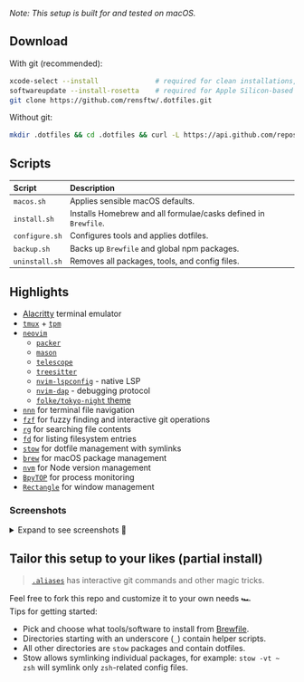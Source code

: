 _Note: This setup is built for and tested on macOS._


## Download
With git (recommended):
```sh
xcode-select --install              # required for clean installations, because macOS is not shipped with git
softwareupdate --install-rosetta    # required for Apple Silicon-based machines
git clone https://github.com/rensftw/.dotfiles.git
```


Without git:
```sh
mkdir .dotfiles && cd .dotfiles && curl -L https://api.github.com/repos/rensftw/.dotfiles/tarball | tar xz --strip=1
```


## Scripts
| Script                          | Description                                                                                         |
| :------------------------------ | :-------------------------------------------------------------------------------------------------- |
| `macos.sh`                      | Applies sensible macOS defaults.                                                                    |
| `install.sh`                    | Installs Homebrew and all formulae/casks defined in `Brewfile`.                                     |
| `configure.sh`                  | Configures tools and applies dotfiles.                                                              |
| `backup.sh`                     | Backs up `Brewfile` and global npm packages.                                                        |
| `uninstall.sh`                  | Removes all packages, tools, and config files.                                                      |

## Highlights
* [Alacritty](https://github.com/alacritty/alacritty) terminal emulator
* [`tmux`](https://github.com/tmux/tmux) + [`tpm`](https://github.com/tmux-plugins/tpm)
* [`neovim`](https://neovim.io/)
  * [`packer`](https://github.com/wbthomason/packer.nvim)
  * [`mason`](https://github.com/williamboman/mason.nvim)
  * [`telescope`](https://github.com/nvim-telescope/telescope.nvim)
  * [`treesitter`](https://github.com/nvim-treesitter/nvim-treesitter)
  * [`nvim-lspconfig`](https://github.com/neovim/nvim-lspconfig) - native LSP
  * [`nvim-dap`](https://github.com/mfussenegger/nvim-dap) - debugging protocol
  * [`folke/tokyo-night` theme](https://github.com/folke/tokyonight.nvim)
* [`nnn`](https://github.com/jarun/nnn) for terminal file navigation
* [`fzf`](https://github.com/junegunn/fzf) for fuzzy finding and interactive git operations
* [`rg`](https://github.com/BurntSushi/ripgrep) for searching file contents
* [`fd`](https://github.com/sharkdp/fd) for listing filesystem entries
* [`stow`](https://www.gnu.org/software/stow/) for dotfile management with symlinks
* [`brew`](https://brew.sh/) for macOS package management
* [`nvm`](https://github.com/nvm-sh/nvm) for Node version management
* [`BpyTOP`](https://github.com/aristocratos/bpytop) for process monitoring
* [`Rectangle`](https://github.com/rxhanson/Rectangle) for window management


### Screenshots
<details>
    <summary>Expand to see screenshots 📸</summary>
    <div>
        <p>
            <a href="https://github.com/romkatv/powerlevel10k/">Powerlevel10k</a> Rainbow prompt with modified <a href="https://github.com/folke/tokyonight.nvim">Tokyo Night</a> on <a href="https://iterm2.com/">iTerm</a>
        </p>
        <img src="https://raw.githubusercontent.com/rensftw/.dotfiles-media/main/alacritty-tmux-powerlevel10k.png"/>
    </div>
    <br />
    <div>
        <p>Neovim with customized <a href="https://github.com/goolord/alpha-nvim">Alpha start screen</a> and dynamic quotes</p>
        <img src="https://raw.githubusercontent.com/rensftw/.dotfiles-media/main/tmux-neovim-alpha.png"/>
    </div>
    <br />
    <div>
        <p>Neovim with <a href="https://github.com/folke/tokyonight.nvim">Tokyo Night</a> theme showing LSP diagnostics and Git status:<p>
        <img src="https://raw.githubusercontent.com/rensftw/.dotfiles-media/main/neovim-null-ls-readme-demo.png"/>
    </div>
    <br />
    <div>
        <p>
            Interactive git operations with <a href="https://github.com/junegunn/fzf">fzf</a>
        </p>
        <p>
            🎥 <a target="_blank" href="https://user-images.githubusercontent.com/22574186/147154782-5b862118-34de-46fc-8331-4dcb4d975e7b.mp4">video</a>
        </p>
    </div>
    <br />
    <div>
        <p>BpyTOP for process monitoring:<p>
        <img src="https://raw.githubusercontent.com/rensftw/.dotfiles-media/main/bpytop-process-manager.png" />
    </div>
</details>


## Tailor this setup to your likes (partial install)
> [`.aliases`](./system/.aliases) has interactive git commands and other magic tricks.

Feel free to fork this repo and customize it to your own needs 🏎   
Tips for getting started:  
* Pick and choose what tools/software to install from [Brewfile](./_homebrew/Brewfile).
* Directories starting with an underscore (`_`) contain helper scripts.
* All other directories are `stow` packages and contain dotfiles.
* Stow allows symlinking individual packages, for example: `stow -vt ~ zsh` will symlink only `zsh`-related config files.

